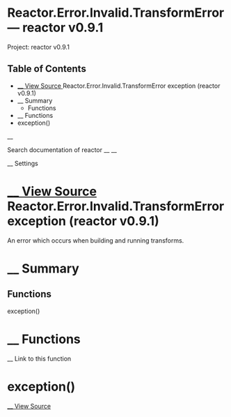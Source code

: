 # Reactor.Error.Invalid.TransformError — reactor v0.9.1

Project: reactor v0.9.1

## Table of Contents

- [ __ View Source ](external_link) Reactor.Error.Invalid.TransformError exception (reactor v0.9.1)
- __ Summary
  - Functions
- __ Functions
- exception()

__

Search documentation of reactor __ __

__ Settings

#  [ __ View Source ](external_link) Reactor.Error.Invalid.TransformError exception (reactor v0.9.1)

An error which occurs when building and running transforms.

#  __ Summary

##  Functions

exception()

#  __ Functions

__ Link to this function

# exception()

[ __ View Source ](external_link)
